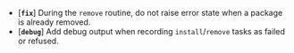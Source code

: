 * [**`fix`**] During the `remove` routine, do not raise error state when a package is already removed.
* [**`debug`**] Add debug output when recording `install`/`remove` tasks as failed or refused.